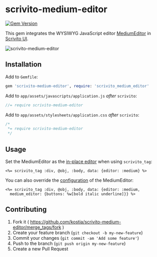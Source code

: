# scrivito-medium-editor

[![Gem Version](https://badge.fury.io/rb/scrivito-medium-editor.svg)](http://badge.fury.io/rb/scrivito-medium-editor)

This gem integrates the WYSIWYG JavaScript editor [MediumEditor](https://github.com/daviferreira/medium-editor) in [Scrivito UI](https://scrivito.com).

![scrivito-medium-editor](https://raw.github.com/kostia/scrivito-medium-editor/master/scrivito-medium-editor.png)

## Installation

Add to `Gemfile`:
```ruby
gem 'scrivito-medium-editor', require: 'scrivito_medium_editor'
```

Add to `app/assets/javascripts/application.js` _after_ `scrivito`:
```javascript
//= require scrivito-medium-editor
```

Add to `app/assets/stylesheets/application.css` _after_ `scrivito`:
```css
/*
 *= require scrivito-medium-editor
 */
```

## Usage

Set the MediumEditor as the [in-place editor](https://scrivito.com/scrivito/editors) when using `scrivito_tag`:
```erb
<%= scrivito_tag :div, @obj, :body, data: {editor: :medium} %>
```

You can also override the [configuration](https://github.com/daviferreira/medium-editor#initialization-options) of the MediumEditor:
```erb
<%= scrivito_tag :div, @obj, :body, data: {editor: :medium,
  medium_editor: {buttons: %w[bold italic underline]}} %>
```

## Contributing

1. Fork it ( https://github.com/kostia/scrivito-medium-editor/merge_tags/fork )
2. Create your feature branch (`git checkout -b my-new-feature`)
3. Commit your changes (`git commit -am 'Add some feature'`)
4. Push to the branch (`git push origin my-new-feature`)
5. Create a new Pull Request
